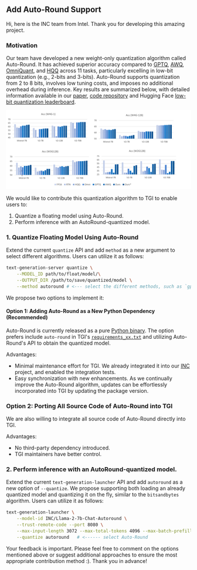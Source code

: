 

## Add Auto-Round Support

Hi, here is the INC team from Intel. Thank you for developing this amazing project.

### Motivation 

Our team have developed a new weight-only quantization algorithm called Auto-Round. It has achieved superior accuracy compared to [GPTQ](https://arxiv.org/abs/2210.17323), [AWQ](https://arxiv.org/abs/2306.00978), [OmniQuant](https://arxiv.org/abs/2308.13137), and [HQQ](https://mobiusml.github.io/hqq_blog/) across 11 tasks, particularly excelling in low-bit quantization (e.g., 2-bits and 3-bits). Auto-Round supports quantization from 2 to 8 bits, involves low tuning costs, and imposes no additional overhead during inference. Key results are summarized below, with detailed information available in our [paper](https://arxiv.org/abs/2309.05516), [code repository](https://github.com/intel/auto-round/blob/main/docs/acc.md) and Hugging Face [low-bit quantization leaderboard](https://huggingface.co/spaces/Intel/low_bit_open_llm_leaderboard).

![alt text](Autoround-res.png)


We would like to contribute this quantization algorithm to TGI to enable users to:

1. Quantize a floating model using Auto-Round.
2. Perform inference with an AutoRound-quantized model.

### 1. Quantize Floating Model Using Auto-Round

Extend the current `quantize` API and add `method` as a new argument to select different algorithms. Users can utilize it as follows:

```bash
text-generation-server quantize \
    --MODEL_ID path/to/float/model/\
    --OUTPUT_DIR /path/to/save/quantized/model \
    --method autoround # <--- select the different methods, such as `gptq`, `autoround`
```

<!-- https://github.com/huggingface/text-generation-inference/blob/11ea9ce002e796cc59714950b557b4021cbebc58/server/text_generation_server/cli.py#L300-L319 -->

We propose two options to implement it:

#### Option 1: Adding Auto-Round as a New Python Dependency (Recommended)

Auto-Round is currently released as a pure [Python binary](https://pypi.org/project/auto-round/). The option prefers include `auto-round` in TGI's [`requirements_xx.txt`](https://github.com/huggingface/text-generation-inference/blob/main/server/requirements_cuda.txt) and utilizing Auto-Round's API to obtain the quantized model.

Advantages:

- Minimal maintenance effort for TGI. We already integrated it into our [INC](https://github.com/intel/neural-compressor) project, and enabled the integration tests.
- Easy synchronization with new enhancements. As we continually improve the Auto-Round algorithm, updates can be effortlessly incorporated into TGI by updating the package version.

### Option 2: Porting All Source Code of Auto-Round into TGI

We are also willing to integrate all source code of Auto-Round directly into TGI.  

Advantages:

- No third-party dependency introduced.
- TGI maintainers have better control.

### 2. Perform inference with an AutoRound-quantized model.

Extend the current `text-generation-launcher` API and add `autoround` as a new option of `--quantize`. We propose supporting both loading an already quantized model and quantizing it on the fly, similar to the `bitsandbytes` algorithm. Users can utilize it as follows:

```bash
text-generation-launcher \
    --model-id INC/Llama-2-7b-Chat-Autoround \
    --trust-remote-code --port 8080 \
    --max-input-length 3072 --max-total-tokens 4096 --max-batch-prefill-tokens 4096 \
    --quantize autoround   # <------ select Auto-Round
```


Your feedback is important. Please feel free to comment on the options mentioned above or suggest additional approaches to ensure the most appropriate contribution method :). Thank you in advance!
